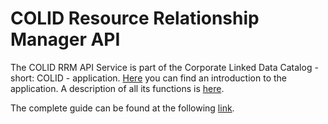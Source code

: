 # COLID Resource Relationship Manager API

The COLID RRM API Service is part of the Corporate Linked Data Catalog - short: COLID - application.
[Here](https://bayer-group.github.io/COLID-Documentation/#/?id=introduction) you can find an introduction to the application.
A description of all its functions is [here](https://bayer-group.github.io/COLID-Documentation/#/functional-specification).

The complete guide can be found at the following [link](https://bayer-group.github.io/COLID-Documentation/#/).

